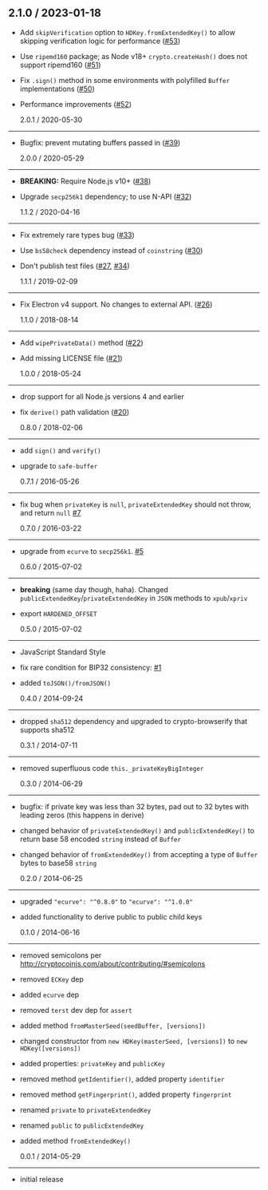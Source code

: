 ## 2.1.0 / 2023-01-18

- Add `skipVerification` option to `HDKey.fromExtendedKey()` to allow skipping
  verification logic for performance
  ([#53](https://github.com/cryptocoinjs/hdkey/pull/53))
- Use `ripemd160` package; as Node v18+ `crypto.createHash()` does not support
  ripemd160 ([#51](https://github.com/cryptocoinjs/hdkey/pull/51))
- Fix `.sign()` method in some environments with polyfilled `Buffer`
  implementations ([#50](https://github.com/cryptocoinjs/hdkey/pull/50))
- Performance improvements
  ([#52](https://github.com/cryptocoinjs/hdkey/pull/52))

  2.0.1 / 2020-05-30

---

- Bugfix: prevent mutating buffers passed in
  ([#39](https://github.com/cryptocoinjs/hdkey/pull/39))

  2.0.0 / 2020-05-29

---

- **BREAKING:** Require Node.js v10+
  ([#38](https://github.com/cryptocoinjs/hdkey/pull/38))
- Upgrade `secp256k1` dependency; to use N-API
  ([#32](https://github.com/cryptocoinjs/hdkey/pull/32))

  1.1.2 / 2020-04-16

---

- Fix extremely rare types bug
  ([#33](https://github.com/cryptocoinjs/hdkey/pull/33))
- Use `bs58check` dependency instead of `coinstring`
  ([#30](https://github.com/cryptocoinjs/hdkey/pull/30))
- Don't publish test files
  ([#27](https://github.com/cryptocoinjs/hdkey/issues/27),
  [#34](https://github.com/cryptocoinjs/hdkey/pull/34))

  1.1.1 / 2019-02-09

---

- Fix Electron v4 support. No changes to external API.
  ([#26](https://github.com/cryptocoinjs/hdkey/pull/26))

  1.1.0 / 2018-08-14

---

- Add `wipePrivateData()` method
  ([#22](https://github.com/cryptocoinjs/hdkey/pull/22))
- Add missing LICENSE file
  ([#21](https://github.com/cryptocoinjs/hdkey/pull/21))

  1.0.0 / 2018-05-24

---

- drop support for all Node.js versions 4 and earlier
- fix `derive()` path validation
  ([#20](https://github.com/cryptocoinjs/hdkey/pull/20))

  0.8.0 / 2018-02-06

---

- add `sign()` and `verify()`
- upgrade to `safe-buffer`

  0.7.1 / 2016-05-26

---

- fix bug when `privateKey` is `null`, `privateExtendedKey` should not throw,
  and return `null` [#7][#7]

  0.7.0 / 2016-03-22

---

- upgrade from `ecurve` to `secp256k1`. [#5][#5]

  0.6.0 / 2015-07-02

---

- **breaking** (same day though, haha). Changed
  `publicExtendedKey`/`privateExtendedKey` in `JSON` methods to `xpub`/`xpriv`
- export `HARDENED_OFFSET`

  0.5.0 / 2015-07-02

---

- JavaScript Standard Style
- fix rare condition for BIP32 consistency: [#1][#1]
- added `toJSON()/fromJSON()`

  0.4.0 / 2014-09-24

---

- dropped `sha512` dependency and upgraded to crypto-browserify that supports
  sha512

  0.3.1 / 2014-07-11

---

- removed superfluous code `this._privateKeyBigInteger`

  0.3.0 / 2014-06-29

---

- bugfix: if private key was less than 32 bytes, pad out to 32 bytes with
  leading zeros (this happens in derive)
- changed behavior of `privateExtendedKey()` and `publicExtendedKey()` to return
  base 58 encoded `string` instead of `Buffer`
- changed behavior of `fromExtendedKey()` from accepting a type of `Buffer`
  bytes to base58 `string`

  0.2.0 / 2014-06-25

---

- upgraded `"ecurve": "^0.8.0"` to `"ecurve": "^1.0.0"`
- added functionality to derive public to public child keys

  0.1.0 / 2014-06-16

---

- removed semicolons per http://cryptocoinjs.com/about/contributing/#semicolons
- removed `ECKey` dep
- added `ecurve` dep
- removed `terst` dev dep for `assert`
- added method `fromMasterSeed(seedBuffer, [versions])`
- changed constructor from `new HDKey(masterSeed, [versions])` to
  `new HDKey([versions])`
- added properties: `privateKey` and `publicKey`
- removed method `getIdentifier()`, added property `identifier`
- removed method `getFingerprint()`, added property `fingerprint`
- renamed `private` to `privateExtendedKey`
- renamed `public` to `publicExtendedKey`
- added method `fromExtendedKey()`

  0.0.1 / 2014-05-29

---

- initial release

<!-- generated using jprichardson/issue-links -->

[#7]:
  https://github.com/cryptocoinjs/hdkey/issues/7
  "privateExtendedKey error handling"
[#6]:
  https://github.com/cryptocoinjs/hdkey/pull/6
  "hdkey: use bippath for BIP32 path parsing and validation"
[#5]:
  https://github.com/cryptocoinjs/hdkey/pull/5
  "hdkey: use the secp256k1 package for crypto"
[#4]:
  https://github.com/cryptocoinjs/hdkey/issues/4
  "Is this library still maintained?"
[#3]: https://github.com/cryptocoinjs/hdkey/pull/3 "Update hdkey.js"
[#2]: https://github.com/cryptocoinjs/hdkey/pull/2 "Update hdkey.js"
[#1]:
  https://github.com/cryptocoinjs/hdkey/issues/1
  "rare condition needed for bip consistency"
